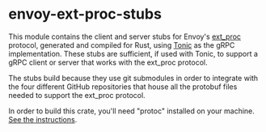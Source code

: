 # envoy-ext-proc-stubs

This module contains the client and server stubs for Envoy's
[ext_proc](https://www.envoyproxy.io/docs/envoy/latest/configuration/http/http_filters/ext_proc_filter)
protocol, generated and compiled for Rust, using
[Tonic](https://github.com/hyperium/tonic) as the gRPC
implementation. These stubs are sufficient, if used with Tonic, to support a gRPC
client or server that works with the ext_proc protocol.

The stubs build because they use git submodules in order to integrate with
the four different GitHub repositories that house all the protobuf files
needed to support the ext_proc protocol.

In order to build this crate, you'll need "protoc" installed on your machine.
[See the instructions](https://github.com/protocolbuffers/protobuf#protocol-compiler-installation).
